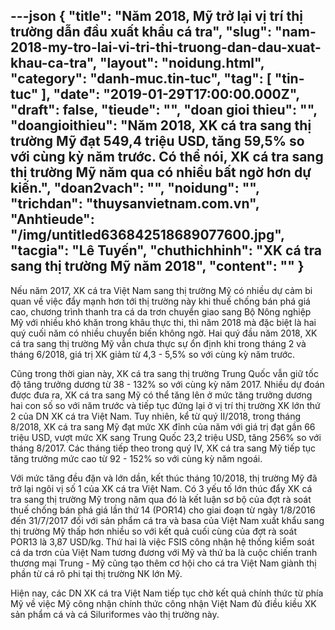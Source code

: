 ---json
{
    "title": "Năm 2018, Mỹ trở lại vị trí thị trường dẫn đầu xuất khẩu cá tra",
    "slug": "nam-2018-my-tro-lai-vi-tri-thi-truong-dan-dau-xuat-khau-ca-tra",
    "layout": "noidung.html",
    "category": "danh-muc.tin-tuc",
    "tag": [
        "tin-tuc"
    ],
    "date": "2019-01-29T17:00:00.000Z",
    "draft": false,
    "tieude": "",
    "doan gioi thieu": "",
    "doangioithieu": "Năm 2018, XK cá tra sang thị trường Mỹ đạt 549,4 triệu USD, tăng 59,5% so với cùng kỳ năm trước. Có thể nói, XK cá tra sang thị trường Mỹ năm qua có nhiều bất ngờ hơn dự kiến.",
    "doan2vach": "",
    "noidung": "",
    "trichdan": "thuysanvietnam.com.vn",
    "Anhtieude": "/img/untitled636842518689077600.jpg",
    "tacgia": "Lê Tuyến",
    "chuthichhinh": "XK cá tra sang thị trường Mỹ năm 2018",
    "__content__": ""
}
---
<p>Nếu năm 2017, XK c&aacute; tra Việt Nam sang thị trường Mỹ c&oacute; nhiều dự cảm bi quan về việc đẩy mạnh hơn tới thị trường n&agrave;y khi thuế chống b&aacute;n ph&aacute; gi&aacute; cao, chương tr&igrave;nh thanh tra c&aacute; da trơn chuyển giao sang Bộ N&ocirc;ng nghiệp Mỹ với nhiều kh&oacute; khăn trong kh&acirc;u thực thi, th&igrave; năm 2018 m&agrave; đặc biệt l&agrave; hai qu&yacute; cuối năm c&oacute; nhiều chuyển biến kh&ocirc;ng ngờ. Hai qu&yacute; đầu năm 2018, XK c&aacute; tra sang thị trường Mỹ vẫn chưa thực sự ổn định khi trong th&aacute;ng 2 v&agrave; th&aacute;ng 6/2018, gi&aacute; trị XK giảm từ 4,3 - 5,5% so với c&ugrave;ng kỳ năm trước.</p>

<p>Cũng trong thời gian n&agrave;y, XK c&aacute; tra sang thị trường Trung Quốc vẫn giữ tốc độ tăng trưởng dương từ 38 - 132% so với c&ugrave;ng kỳ năm 2017. Nhiều dự đo&aacute;n được đưa ra, XK c&aacute; tra sang Mỹ c&oacute; thể tăng l&ecirc;n ở mức tăng trưởng dương hai con số so với năm trước v&agrave; tiếp tục đứng lại ở vị tr&iacute; thị trường XK lớn thứ 2 của DN XK c&aacute; tra Việt Nam. Tuy nhi&ecirc;n, kể từ qu&yacute; II/2018, trong th&aacute;ng 8/2018, XK c&aacute; tra sang Mỹ đạt mức XK đỉnh của năm với gi&aacute; trị đạt gần 66 triệu USD, vượt mức XK sang Trung Quốc 23,2 triệu USD, tăng 256% so với th&aacute;ng 8/2017. C&aacute;c th&aacute;ng tiếp theo trong qu&yacute; IV, XK c&aacute; tra sang Mỹ tiếp tục tăng trưởng mức cao từ 92 - 152% so với c&ugrave;ng kỳ năm ngo&aacute;i.</p>

<p>Với mức tăng đều đặn v&agrave; lớn dần, kết th&uacute;c th&aacute;ng 10/2018, thị trường Mỹ đ&atilde; trở lại ng&ocirc;i vị số 1 của XK c&aacute; tra Việt Nam. C&oacute; 3 yếu tố lớn th&uacute;c đẩy XK c&aacute; tra sang thị trường Mỹ trong năm qua&nbsp;đ&oacute; l&agrave; kết luận sơ bộ của&nbsp;đợt r&agrave; so&aacute;t thuế chống b&aacute;n ph&aacute; gi&aacute; lần thứ 14 (POR14) cho giai đoạn từ ng&agrave;y 1/8/2016 đến 31/7/2017 đối với sản phẩm c&aacute; tra v&agrave; basa của Việt Nam xuất khẩu sang thị trường Mỹ&nbsp;thấp hơn nhiều so với kết quả cuối c&ugrave;ng của đợt r&agrave; so&aacute;t POR13 l&agrave; 3,87 USD/kg.&nbsp;Thứ hai l&agrave; việc FSIS c&ocirc;ng nhận hệ thống kiểm so&aacute;t c&aacute; da trơn của Việt Nam tương đương với Mỹ v&agrave; thứ ba l&agrave; cuộc chiến tranh thương mại Trung - Mỹ cũng tạo th&ecirc;m cơ hội cho c&aacute; tra Việt Nam gi&agrave;nh thị phần từ c&aacute; r&ocirc; phi tại thị trường NK lớn Mỹ.</p>

<p>Hiện nay, c&aacute;c DN XK c&aacute; tra Việt Nam tiếp tục chờ kết quả ch&iacute;nh thức từ ph&iacute;a Mỹ&nbsp;về việc Mỹ c&ocirc;ng nhận ch&iacute;nh thức c&ocirc;ng nhận Việt Nam đủ điều kiều XK sản phẩm c&aacute; v&agrave; c&aacute; Siluriformes v&agrave;o thị trường n&agrave;y.</p>
